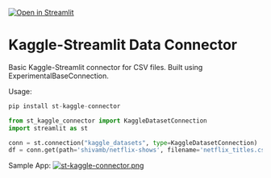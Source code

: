 [![Open in Streamlit](https://static.streamlit.io/badges/streamlit_badge_black_white.svg)](https://kaggle-data-connector.streamlit.app/)

# Kaggle-Streamlit Data Connector
Basic Kaggle-Streamlit connector for CSV files. Built using ExperimentalBaseConnection.

Usage:
```python
pip install st-kaggle-connector
```

```python
from st_kaggle_connector import KaggleDatasetConnection
import streamlit as st

conn = st.connection("kaggle_datasets", type=KaggleDatasetConnection)
df = conn.get(path='shivamb/netflix-shows', filename='netflix_titles.csv', ttl=3600)
```

Sample App:
[![st-kaggle-connector.png](https://i.postimg.cc/vm2MnW9r/st-kaggle-connector.png)](https://postimg.cc/hJmHWQ2v)
